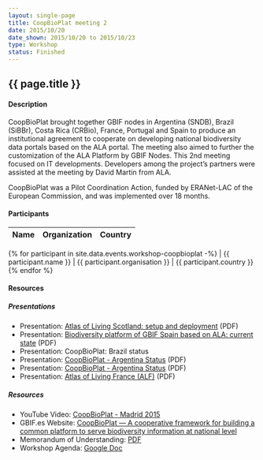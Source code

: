 ```yaml
---
layout: single-page
title: CoopBioPlat meeting 2 
date: 2015/10/20
date_shown: 2015/10/20 to 2015/10/23
type: Workshop
status: Finished
---
```


## {{ page.title }}

#### Description 

CoopBioPlat brought together GBIF nodes in Argentina (SNDB), Brazil (SiBBr), Costa Rica (CRBio), France, Portugal and Spain to produce an institutional agreement to cooperate on developing national biodiversity data portals based on the ALA portal. The meeting also aimed to further the customization of the ALA Platform by GBIF Nodes. This 2nd meeting focused on IT developments. Developers among the project’s partners were assisted at the meeting by David Martin from ALA.

CoopBioPlat was a Pilot Coordination Action, funded by ERANet-LAC of the European Commission, and was implemented over 18 months.

#### Participants 


| Name | Organization | Country |
|------|--------------|---------|
{% for participant in site.data.events.workshop-coopbioplat -%}
| {{ participant.name }}  | {{ participant.organisation }}  | {{ participant.country }}
{% endfor %}


#### Resources 

##### Presentations
- Presentation: [Atlas of Living Scotland: setup and deployment](../assets/presentation/workshop-coopbioplat/5-ALS-setup-deployment.pdf) (PDF)
- Presentation: [Biodiversity platform of GBIF Spain based on ALA: current state](../assets/presentation/workshop-coopbioplat/5-CoopBioPlat-GBIF-SPAIN.pdf) (PDF)
- Presentation: CoopBioPlat: Brazil status
- Presentation: [CoopBioPlat - Argentina Status](../assets/presentation/workshop-coopbioplat/5-CoopBioPlat-Argentina-Status.pdf) (PDF)
- Presentation: [CoopBioPlat - Argentina Status](../assets/presentation/workshop-coopbioplat/5-CoopBioPlat_pt_report.pdf) (PDF)
- Presentation: [Atlas of Living France (ALF)](../assets/presentation/workshop-coopbioplat/5-ALF.pdf) (PDF)

##### Resources 
- YouTube Video: [CoopBioPlat - Madrid 2015](https://www.youtube.com/watch?v=molYVbldkwM&feature=youtu.be)
- GBIF.es Website: [CoopBioPlat — A cooperative framework for building a common platform to serve biodiversity information at national level](https://www.gbif.es/en/proyecto/coopbioplat/)
- Memorandum of Understanding: [PDF](https://www.gbif.es/wp-content/uploads/2018/02/COOPBIOPLAT-MOU-signed.pdf)
- Workshop Agenda: [Google Doc](https://docs.google.com/document/d/1wyvoWjN6HNkxINFQn0DYHJtXK8oRgq4XrmYiLW1NpZ8/edit#heading=h.f5p66ilxdqik) 
